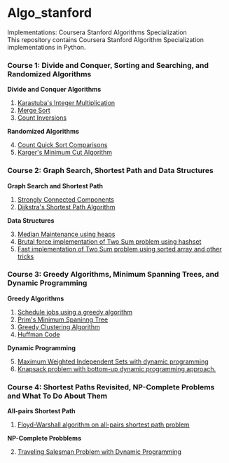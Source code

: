 # Algo_stanford

Implementations: Coursera Stanford Algorithms Specialization  
This repository contains Coursera Stanford Algorithm Specialization implementations in Python.

### Course 1: Divide and Conquer, Sorting and Searching, and Randomized Algorithms
**Divide and Conquer Algorithms**
1. [Karastuba's Integer Multiplication](./C1:%20Divide%20and%20Conquer/Karastuba_mul.py)
2. [Merge Sort](./C1:%20Divide%20and%20Conquer/Merge_sort.py)
3. [Count Inversions](./C1:%20Divide%20and%20Conquer/Count_inversion.py) 

**Randomized Algorithms**

4. [Count Quick Sort Comparisons](./C1:%20Divide%20and%20Conquer/Quick_sort_count.py)
5. [Karger's Minimum Cut Algorithm](./C1:%20Divide%20and%20Conquer/Karger_mincut.py)

### Course 2: Graph Search, Shortest Path and Data Structures
**Graph Search and Shortest Path**
1. [Strongly Connected Components](./C2:%20Graph%20Search/SCC.py)
2. [Dijkstra's Shortest Path Algorithm](./C2:%20Graph%20Search/Dijkstra.py)

**Data Structures**

3. [Median Maintenance using heaps](./C2:%20Graph%20Search/Median_Maintenance.py)
4. [Brutal force implementation of Two Sum problem using hashset](./C2:%20Graph%20Search/two_sum_set.py)
5. [Fast implementation of Two Sum problem using sorted array and other tricks](./C2:%20Graph%20Search/two_sum_array.py)

### Course 3: Greedy Algorithms, Minimum Spanning Trees, and Dynamic Programming
**Greedy Algorithms**

1. [Schedule jobs using a greedy algorithm](./C3:%20Greedy%20Algo/jobs_greedy.py)
2. [Prim's Minimum Spaninng Tree](./C3:%20Greedy%20Algo/MST_Prim.py)
3. [Greedy Clustering Algorithm](./C3:%20Greedy%20Algo/clustering_small.py)
4. [Huffman Code](./C3:%20Greedy%20Algo/huffman.py)

**Dynamic Programming**

5. [Maximum Weighted Independent Sets with dynamic programming](./C3:%20Greedy%20Algo/MWIS.py)
6. [Knapsack problem with bottom-up dynamic programming approach.](./C3:%20Greedy%20Algo/knapsack_small.py)

### Course 4: Shortest Paths Revisited, NP-Complete Problems and What To Do About Them
**All-pairs Shortest Path**

1. [Floyd-Warshall algorithm on all-pairs shortest path problem](./C4:%20Shortest%20Path%20Revisited,%20NP-Complete/apsp.py)

**NP-Complete Probblems**

2. [Traveling Salesman Problem with Dynamic Programming](./C4:%20Shortest%20Path%20Revisited,%20NP-Complete/TSP.py)

